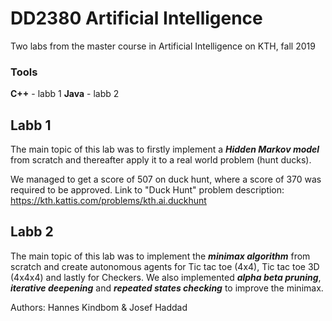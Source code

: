 # DD2380 Artificial Intelligence
Two labs from the master course in Artificial Intelligence on KTH, fall 2019

### Tools
**C++** - labb 1
**Java** - labb 2

## Labb 1
The main topic of this lab was to firstly implement a ***Hidden Markov model*** from scratch and thereafter apply it to a real world problem (hunt ducks).

We managed to get a score of 507 on duck hunt, where a score of 370 was required to be approved.
Link to "Duck Hunt" problem description: https://kth.kattis.com/problems/kth.ai.duckhunt

## Labb 2
The main topic of this lab was to implement the ***minimax algorithm*** from scratch and create autonomous agents for Tic tac toe (4x4), Tic tac toe 3D (4x4x4) and lastly for Checkers. We also implemented ***alpha beta pruning***, ***iterative deepening*** and ***repeated states checking*** to improve the minimax. 

Authors:
Hannes Kindbom & Josef Haddad

